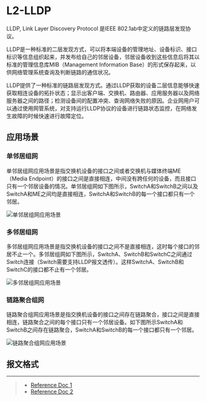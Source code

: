 # L2-LLDP

LLDP, Link Layer Discovery Protocol 是IEEE 802.1ab中定义的链路层发现协议。

LLDP是一种标准的二层发现方式，可以将本端设备的管理地址、设备标识、接口标识等信息组织起来，并发布给自己的邻居设备，邻居设备收到这些信息后将其以标准的管理信息库MIB（Management Information Base）的形式保存起来，以供网络管理系统查询及判断链路的通信状况。

LLDP提供了一种标准的链路层发现方式。通过LLDP获取的设备二层信息能够快速获取相连设备的拓扑状态；显示出客户端、交换机、路由器、应用服务器以及网络服务器之间的路径；检测设备间的配置冲突、查询网络失败的原因。企业网用户可以通过使用网管系统，对支持运行LLDP协议的设备进行链路状态监控，在网络发生故障的时候快速进行故障定位。


## 应用场景

### 单邻居组网

单邻居组网应用场景是指交换机设备的接口之间或者交换机与媒体终端ME（Media Endpoint）的接口之间是直接相连，中间没有跨任何的设备，而且接口只有一个邻居设备的情况。单邻居组网如下图所示，SwitchA和SwitchB之间以及SwitchA和ME之间均是直接相连，SwitchA和SwitchB的每一个接口都只有一个邻居。

![单邻居组网应用场景](https://download.huawei.com/mdl/image/download?uuid=ea44990f96a14b70ae41f207da0cfbfd)



### 多邻居组网

多邻居组网应用场景是指交换机设备的接口之间不是直接相连，这时每个接口的邻居不止一个。多邻居组网如下图所示，SwitchA、SwitchB和SwitchC之间通过Switch连接（Switch需要支持LLDP报文透传）。这样SwitchA、SwitchB和SwitchC的接口都不止有一个邻居。

![多邻居组网应用场景](https://download.huawei.com/mdl/image/download?uuid=5006a1cc505742e89194058d4003a60b)



### 链路聚合组网

链路聚合组网应用场景是指交换机设备的接口之间存在链路聚合，接口之间是直接相连，链路聚合之间的每个接口只有一个邻居设备。如下图所示SwitchA和SwitchB之间存在链路聚合，SwitchA和SwitchB的每一个接口都只有一个邻居。

![链路聚合组网应用场景](https://download.huawei.com/mdl/image/download?uuid=6fd4260d9f454ea8b05657523ce9036c)



## 报文格式
















----

> - [Reference Doc 1](https://support.huawei.com/enterprise/zh/doc/EDOC1100174722/9f322d1)
> - [Reference Doc 2](https://info.support.huawei.com/info-finder/encyclopedia/zh/LLDP.html)


